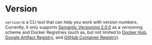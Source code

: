 # Version

`version` is a CLI tool that can help you work with version numbers.
Currently, it only supports [Semantic Versioning 2.0.0](https://semver.org/)
as a versioning scheme and Docker Registries (such as, but not limited to
[Docker Hub](https://hub.docker.com/),
[Google Artifact Registry](https://cloud.google.com/artifact-registry), 
and [GitHub Container Registry](https://docs.github.com/en/packages/working-with-a-github-packages-registry/working-with-the-container-registry)).
